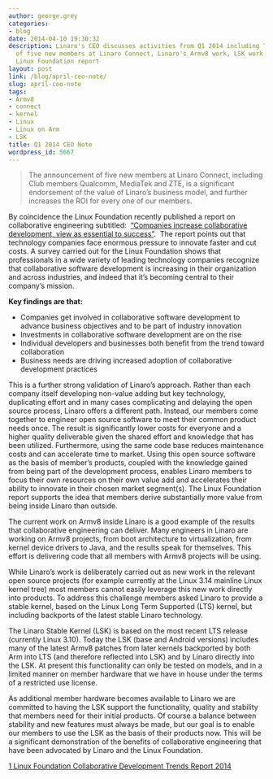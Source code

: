 ```yaml
---
author: george.grey
categories:
- blog
date: 2014-04-10 19:30:32
description: Linaro's CEO discusses activities from Q1 2014 including The announcement
  of five new members at Linaro Connect, Linaro's Armv8 work, LSK work and the latest
  Linux Foundation report
layout: post
link: /blog/april-ceo-note/
slug: april-ceo-note
tags:
- Armv8
- connect
- kernel
- Linux
- Linux on Arm
- LSK
title: Q1 2014 CEO Note
wordpress_id: 5667
---
```


> The announcement of five new members at Linaro Connect, including Club members Qualcomm, MediaTek and ZTE, is a significant endorsement of the value of Linaro’s business model, and further increases the ROI for every one of our members.

By coincidence the Linux Foundation recently published a report on collaborative engineering subtitled:  [“Companies increase collaborative development, view as essential to success”](http://www.linuxfoundation.org/publications/linux-foundation/collaborative-development-trends-report-2014).  The report points out that technology companies face enormous pressure to innovate faster and cut costs. A survey carried out for the Linux Foundation shows that professionals in a wide variety of leading technology companies recognize that collaborative software development is increasing in their organization and across industries, and indeed that it’s becoming central to their company’s mission.

**Key findings are that:**

  * Companies get involved in collaborative software development to advance business objectives and to be part of industry innovation
  * Investments in collaborative software development are on the rise
  * Individual developers and businesses both benefit from the trend toward collaboration
  * Business needs are driving increased adoption of collaborative development practices

This is a further strong validation of Linaro’s approach. Rather than each company itself developing non-value adding but key technology, duplicating effort and in many cases complicating and delaying the open source process, Linaro offers a different path. Instead, our members come together to engineer open source software to meet their common product needs once. The result is significantly lower costs for everyone and a higher quality deliverable given the shared effort and knowledge that has been utilized. Furthermore, using the same code base reduces maintenance costs and can accelerate time to market. Using this open source software as the basis of member’s products, coupled with the knowledge gained from being part of the development process, enables Linaro members to focus their own resources on their own value add and accelerates their ability to innovate in their chosen market segment(s). The Linux Foundation report supports the idea that members derive substantially more value from being inside Linaro than outside.

The current work on Armv8 inside Linaro is a good example of the results that collaborative engineering can deliver. Many engineers in Linaro are working on Armv8 projects, from boot architecture to virtualization, from kernel device drivers to Java, and the results speak for themselves. This effort is delivering code that all members with Armv8 projects will be using.

While Linaro’s work is deliberately carried out as new work in the relevant open source projects (for example currently at the Linux 3.14 mainline Linux kernel tree) most members cannot easily leverage this new work directly into products. To address this challenge members asked Linaro to provide a stable kernel, based on the Linux Long Term Supported (LTS) kernel, but including backports of the latest stable Linaro technology.

The Linaro Stable Kernel (LSK) is based on the most recent LTS release (currently Linux 3.10). Today the LSK (base and Android versions) includes many of the latest Armv8 patches from later kernels backported by both Arm into LTS (and therefore reflected into LSK) and by Linaro directly into the LSK. At present this functionality can only be tested on models, and in a limited manner on member hardware that we have in house under the terms of a restricted use license.

As additional member hardware becomes available to Linaro we are committed to having the LSK support the functionality, quality and stability that members need for their initial products. Of course a balance between stability and new features must always be made, but our goal is to enable our members to use the LSK as the basis of their products now. This will be a significant demonstration of the benefits of collaborative engineering that have been advocated by Linaro and the Linux Foundation.


[1 Linux Foundation Collaborative Development Trends Report 2014](http://www.linuxfoundation.org/publications/linux-foundation/collaborative-development-trends-report-2014)